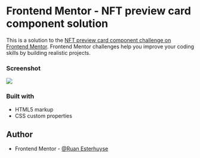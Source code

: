 # Frontend Mentor - NFT preview card component solution

This is a solution to the [NFT preview card component challenge on Frontend Mentor](https://www.frontendmentor.io/challenges/nft-preview-card-component-SbdUL_w0U). Frontend Mentor challenges help you improve your coding skills by building realistic projects.

### Screenshot

![](images/NFT-screenshot.png.jpg)

### Built with

- HTML5 markup
- CSS custom properties

## Author

- Frontend Mentor - [@Ruan Esterhuyse](https://www.frontendmentor.io/profile/RuanEsterhuyse)
